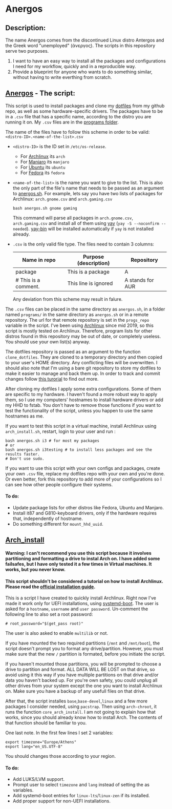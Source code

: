 # Anergos

## Description:
The name Anergos comes from the discontinued Linux distro Antergos and the Greek word "unemployed" (άνεργος). The scripts in this repository serve two purposes.
1. I want to have an easy way to install all the packages and configurations I need for my workflow, quickly and in a reproducible way.
2. Provide a blueprint for anyone who wants to do something similar, without having to write everthing from scratch.

## [Anergos](https://github.com/ispanos/anergos/blob/master/anergos.sh) - The script:
This script is used to install packages and clone my [dotfiles](https://github.com/ispanos/dotfiles) from my github repo, as well as some hardware-specific drivers. 
The packages have to be in a `.csv` file that has a specific name, according to the distro you are running it on. My `.csv` files are in the [programs folder](https://github.com/ispanos/anergos/tree/master/programs).

The name of the files have to follow this scheme in order to be valid:
`<distro-ID>.<name-of-the-list>.csv`

- `<distro-ID>` is the ID set in `/etc/os-release`. 
	- For [Archlinux](https://www.archlinux.org/) its `arch`
	- For [Manjaro](https://manjaro.org/) its `manjaro`
	- For [Ubuntu](https://ubuntu.com/) its `ubuntu`
	- For [Fedora](https://getfedora.org/) its `fedora`

- `<name-of-the-list>` is the name you want to give to the list.
	This is also the only part of the file's name that needs to be passed as an argument to [anergos.sh](https://github.com/ispanos/anergos/blob/master/anergos.sh).
	For example, lets say you have two lists of packages for Archlinux:
	`arch.gnome.csv` and `arch.gaming.csv`
	```
	bash anergos.sh gnome gaming
	```
	This command will parse all packages in `arch.gnome.csv`, `arch.gaming.csv` and install all of them using [yay](https://github.com/Jguer/yay) (`yay -S --noconfirm --needed`). [yay-bin](https://aur.archlinux.org/packages/yay-bin/) will be installed automatically if `yay` is not installed already.

- `.csv` is the only valid file type. 
	The files need to contain 3 columns: 
	
	 Name in repo | Purpose (description) | Repository
	| ------------- |-------------| -----|
	 package | This is a package | A
	 \# This is a comment. | This line is ignored | A stands for AUR

	Any deviation from this scheme may result in falure.

The `.csv` files can be placed in the same directory as `anergos.sh`, in a folder named `programs/` in the same directory as `anergos.sh` or in a remote repository. The url for that remote repository is set in the `progs_repo` variable in the script.
I've been using [Archlinux](https://www.archlinux.org/) since mid 2019, so this script is mostly tested on Archlinux. Therefore, program lists for other distros found in this repository may be out of date, or completely useless. You should use your own list(s) anyway.

The dotfiles repository is passed as an argument to the function `clone_dotfiles`. They are cloned to a temporary directory and then copied to your user's HOME directory. Any conflicting files will be overwritten. I should also note that I'm using a bare git repository to store my dotfiles to make it easier to manage and back them up. In order to track and commit changes follow [this turorial](https://www.atlassian.com/git/tutorials/dotfiles) to find out more.

After cloning my dotfiles I apply some extra configurations. Some of them are specific to my hardware. I haven't found a more robust way to apply them, so I use my computers' hostnames to install hardware drivers or add my HHD to fstab. You don't have to remove those functions if you want to test the functionality of the script, unless you happen to use the same hostnames as me. 

If you want to test this script in a virtual machine, install Archlinux using `arch_install.sh`, restart, login to your user and run :
```
bash anergos.sh i3 # for most my packages
# or
bash anergos.sh i3testing # to install less packages and see the results faster.
# Don't use sudo.
```

If you want to use this script with your own configs and packages, create your own `.csv` file, replace my dotfiles repo with your own and you're done. Or even better, fork this repository to add more of your configurations so I can see how other people configure their systems.

#### To do:
- Update package lists for other distros like Fedora, Ubuntu and Manjaro.
- Install it87 and G810-keyboard drivers, only if the hardware requires that, independently of hostname.
- Do something different for `mount_hhd_uuid`.


## [Arch_install](https://github.com/ispanos/anergos/blob/master/arch_install.sh) 

#### Warning: I can't recommend you use this script because it involves partitioning and formatting a drive to instal Arch on. I have added some failsafes, but I have only tested it a few times in Virtual machines. It works, but you never know.

#### This script shouldn't be considered a tutorial on how to install Archlinux. Please read the [official installation guide](https://wiki.archlinux.org/index.php/Installation_guide).

This is a script I have created to quickly install Archlinux. Right now I've made it work only for UEFI installations, using [systemd-boot](https://wiki.archlinux.org/index.php/Systemd-boot).
The user is asked for a `hostname`, `username` and `user password`.
Un-comment the following line to also set a root password:
```
# root_password="$(get_pass root)"
```
The user is also asked to enable `multilib` or not. 

If you have mounted the two required partitions (`/mnt` and `/mnt/boot`), the script doesn't prompt you to format any drive/partition. However, you must make sure that the new `/` partition is formated, before you initiate the script.

If you haven't mounted those partitions, you will be prompted to choose a drive to partition and format. ALL DATA WILL BE LOST on that drive, so avoid using it this way if you have multiple partitions on that drive and/or data you haven't backed up. For you're own safety, you could unplug all other drives from your system except the one you want to install Archlinux on. Make sure you have a backup of any usefull files on that drive.

After that, the script installes `base`,`base-devel`,`linux` and a few more packages I consider needed, using `pacstrap`. Then using `arch-chroot`, it runs the function `core_arch_install`. I am not going to explain how that works, since you should already know how to install Arch. The contents of that function should be familiar to you.

One last note. In the first few lines I set 2 variables:
```
export timezone="Europe/Athens"
export lang="en_US.UTF-8"
```
You should changes those according to your region.

#### To do:
- Add LUKS/LVM support.
- Prompt user to select `timezone` and `lang` instead of setting the as variables.
- Add systemd-boot entries for `linux-lts`/`linux-zen` if its installed.
- Add proper support for non-UEFI installations.